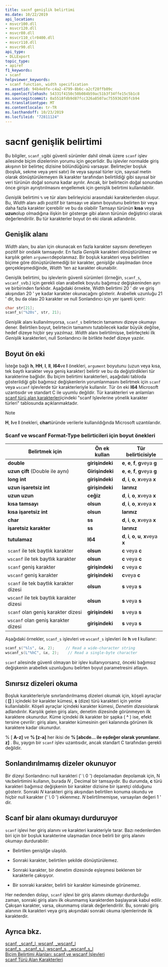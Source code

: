 ```yaml
---
title: sacnf genişlik belirtimi
ms.date: 10/22/2019
api_location:
- msvcr100.dll
- msvcr120.dll
- msvcr80.dll
- msvcr110_clr0400.dll
- msvcr110.dll
- msvcr90.dll
api_type:
- DLLExport
topic_type:
- apiref
f1_keywords:
- scanf
helpviewer_keywords:
- scanf function, width specification
ms.assetid: 94b4e8fe-c4a2-4799-8b6c-a2cf28ffb09c
ms.openlocfilehash: 54331f4150c50b084b59ac51b3f34ffe15c5b1c8
ms.sourcegitcommit: 0a5518fdb9d87fcc326a8507ac755936285fcb94
ms.translationtype: MT
ms.contentlocale: tr-TR
ms.lasthandoff: 10/23/2019
ms.locfileid: "72811124"
---
```

# <a name="scanf-width-specification"></a>sacnf genişlik belirtimi

Bu bilgiler, `scanf_s`gibi güvenli sürümler dahil olmak üzere `scanf` işlev ailesinde biçim dizelerinin yorumu için geçerlidir. Bu işlevler normalde giriş akışının bir belirteç dizisine bölündüğünü varsayar. Belirteçler boşluk (boşluk, sekme veya yeni satır) ile veya sayısal türler için, sayısal metin olarak dönüştürülemeyen ilk karakter tarafından belirtildiği gibi sayısal bir veri türünün doğal sonuna kadar ayrılır. Ancak, bir belirtecin doğal sonundan önce girişin ayrıştırılmasını engellemek için genişlik belirtimi kullanılabilir.

*Genişlik* belirtimi `%` ve tür alanı belirleyicisi arasındaki karakterlerden oluşur. Bu, *Width* alanı adlı pozitif bir tamsayı ve alanın boyutunu belirten bir veya daha fazla karakter içerebilir ve bu da olabilir Tamsayı türünün **kısa** veya **uzun**olup olmadığına ilişkin bir gösterge gibi alanın türünün değiştirici olarak değerlendirilir. Bu tür karakterler boyut ön eki olarak adlandırılır.

## <a name="the-width-field"></a>Genişlik alanı

*Width* alanı, bu alan için okunacak en fazla karakter sayısını denetleyen pozitif bir ondalık tamsayıdır. En fazla *Genişlik* karakteri dönüştürülmez ve karşılık gelen `argument`depolanmaz. Bir boşluk karakteri veya belirtilen biçime göre dönüştürülemediği bir karakter, *genişliğe* ulaşılmadan önce gerçekleşmediğinde, *Width* 'ten az karakter okunabilir.

Genişlik belirtimi, bu işlevlerin güvenli sürümleri (örneğin, `scanf_s`, `wscanf_s`vb.) için gerekli olan arabellek boyutu bağımsız değişkeninden ayrı ve birbirinden farklıdır. Aşağıdaki örnekte, Width belirtimi 20 ' dir ve giriş akışından 20 ' ye kadar karakter okunacağını gösterir. Arabellek uzunluğu 21 ' dir, bu da olası 20 karakter ve null Sonlandırıcı için yer işareti içerir:

```C
char str[21];
scanf_s("%20s", str, 21);
```

*Genişlik* alanı kullanılmıyorsa, `scanf_s` belirtecin tamamını dizeye okumayı dener. Belirtilen boyut, belirtecin tamamını tutabilecek kadar büyük değilse, hedef dizeye hiçbir şey yazılmaz. *Width* alanı belirtilmişse, belirteçteki ilk *Genişlik* karakterleri, null Sonlandırıcı ile birlikte hedef dizeye yazılır.

## <a name="the-size-prefix"></a>Boyut ön eki

İsteğe bağlı **h**, **HH**, **l**, **ll**, **I64**ve **l** önekleri, `argument` boyutunu (uzun veya kısa, tek baytlı karakter veya geniş karakter) belirtir ve bu da değiştirdikleri tür karakterine bağlıdır. Bu biçim belirtimi karakterleri, aşağıdaki tabloda gösterildiği gibi bağımsız değişkenlerin yorumlanmasını belirtmek için `scanf` veya `wscanf` işlevlerde tür karakterleriyle kullanılır. Tür ön eki **I64** Microsoft uzantısıdır ve standart C ile uyumlu değildir. Tür karakterleri ve anlamları [scanf türü alan karakterleri](../c-runtime-library/scanf-type-field-characters.md)içindeki "scanf Işlevlerine yönelik karakter türleri" tablosunda açıklanmaktadır.

> [!NOTE]
> **H**, **l**ve **l** önekleri, **char**türünde verilerle kullanıldığında Microsoft uzantılarıdır.

### <a name="size-prefixes-for-scanf-and-wscanf-format-type-specifiers"></a>Scanf ve wscanf Format-Type belirticileri için boyut önekleri

|Belirtmek için|Ön ek kullan|Tür belirticisiyle|
|----------------|----------------|-------------------------|
|**double**|**girişindeki**|**e**, **e**, **f**, **g**veya **g**|
|**uzun çift** (Double ile aynı)|**Girişindeki**|**e**, **e**, **f**, **g**veya **g**|
|**long int**|**girişindeki**|**d**, **i**, **o**, **x**veya **x**|
|**uzun işaretsiz int**|**girişindeki**|**larınız**|
|**uzun uzun**|**ceğiz**|**d**, **i**, **o**, **x**veya **x**|
|**kısa tamsayı**|**olsun**|**d**, **i**, **o**, **x**veya **x**|
|**kısa işaretsiz int**|**olsun**|**larınız**|
|**char**|**ss**|**d**, **i**, **o**, **x**veya **x**|
|**işaretsiz karakter**|**ss**|**larınız**|
|**tutulamaz**|**I64**|**d**, **i**, **o**, **u**, **x**veya **x**|
|`scanf` ile tek baytlık karakter|**olsun**|**c** veya **c**|
|`wscanf` ile tek baytlık karakter|**olsun**|**c** veya **c**|
|`scanf` geniş karakter|**girişindeki**|**c** veya **c**|
|`wscanf` geniş karakter|**girişindeki**|**c**veya **c**|
|`scanf` ile tek baytlık karakter dizesi|**olsun**|**s** veya **s**|
|`wscanf` ile tek baytlık karakter dizesi|**olsun**|**s** veya **s**|
|`scanf` olan geniş karakter dizesi|**girişindeki**|**s** veya **s**|
|`wscanf` olan geniş karakter dizesi|**girişindeki**|**s** veya **s**|

Aşağıdaki örnekler, `scanf_s` işlevleri ve `wscanf_s` işlevleri ile **h** ve **l** kullanır:

```C
scanf_s("%ls", &x, 2);     // Read a wide-character string
wscanf_s(L"%hC", &x, 2);    // Read a single-byte character
```

`scanf` ailesinde güvenli olmayan bir işlev kullanıyorsanız, önceki bağımsız değişkenin arabellek uzunluğunu belirten boyut parametresini atlayın.

## <a name="reading-undelimited-strings"></a>Sınırsız dizeleri okuma

Boşluk karakterleriyle sınırlandırılmamış dizeleri okumak için, köşeli ayraçlar ( **[]** ) içindeki bir karakter kümesi, **s** (dize) türü karakteri için yerine kullanılabilir. Köşeli ayraçlar içindeki karakter kümesi, *Denetim dizesi*olarak adlandırılır. Karşılık gelen giriş alanı, denetim dizesinde görünmeyen ilk karaktere okunurdur. Küme içindeki ilk karakter bir şapka ( **^** ) ise, efekt tersine çevrilir: giriş alanı, karakter kümesinin geri kalanında görünen ilk karaktere kadar okunurdur.

% [ **A-z]** ve **% [z-a]** her ikisi de **% [abcde... ile eşdeğer olarak yorumlanır. z]** . Bu, yaygın bir `scanf` işlev uzantısıdır, ancak standart C tarafından gerekli değildir.

## <a name="reading-unterminated-strings"></a>Sonlandırılmamış dizeler okunuyor

Bir dizeyi Sonlandırıcı null karakteri (' \ 0 ') depolamadan depolamak için, N `%Nc`belirtimini kullanın, burada *N* , Decimal bir tamsayıdır. Bu durumda, **c** türü karakteri bağımsız değişkenin bir karakter dizisine bir işaretçi olduğunu gösterir. Sonraki *N* karakteri giriş akışından belirtilen konuma okundu ve hiçbir null karakter (' \ 0 ') eklenmez. *N* belirtilmemişse, varsayılan değeri 1 ' dir.

## <a name="when-scanf-stops-reading-a-field"></a>Scanf bir alanı okumayı durduruyor

`scanf` işlevi her giriş alanını ve karakteri karakteriyle tarar. Bazı nedenlerden biri için bir boşluk karakterine ulaşmadan önce belirli bir giriş alanını okumayı durdurabilir:

- Belirtilen genişliğe ulaşıldı.

- Sonraki karakter, belirtilen şekilde dönüştürülemez.

- Sonraki karakter, bir denetim dizesinde eşleşmesi beklenen bir karakterle çakışıyor.

- Bir sonraki karakter, belirli bir karakter kümesinde görünemez.

Her nedenden dolayı, `scanf` işlevi bir giriş alanını okumayı durdurduğu zaman, sonraki giriş alanı ilk okunmamış karakterden başlayarak kabul edilir. Çakışan karakter, varsa, okunmamış olarak değerlendirilir. Bu, sonraki giriş alanının ilk karakteri veya giriş akışındaki sonraki okuma işlemlerinde ilk karakterdir.

## <a name="see-also"></a>Ayrıca bkz.

[scanf, _scanf_l, wscanf, _wscanf_l](../c-runtime-library/reference/scanf-scanf-l-wscanf-wscanf-l.md)<br/>
[scanf_s, _scanf_s_l, wscanf_s, _wscanf_s_l](../c-runtime-library/reference/scanf-s-scanf-s-l-wscanf-s-wscanf-s-l.md)<br/>
[Biçim Belirtimi Alanları: scanf ve wscanf İşlevleri](../c-runtime-library/format-specification-fields-scanf-and-wscanf-functions.md)<br/>
[scanf Türü Alan Karakterleri](../c-runtime-library/scanf-type-field-characters.md)<br/>
